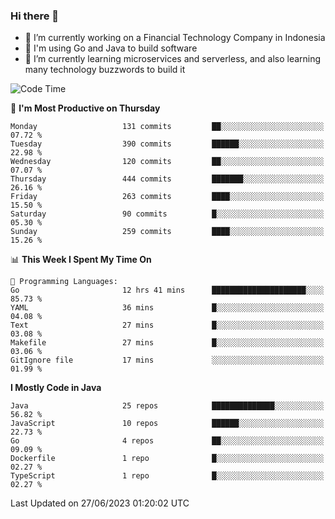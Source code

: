 ### Hi there 👋

<!--
**mazzama/mazzama** is a ✨ _special_ ✨ repository because its `README.md` (this file) appears on your GitHub profile.

Here are some ideas to get you started:

- 🔭 I’m currently working on ...
- 🌱 I’m currently learning ...
- 👯 I’m looking to collaborate on ...
- 🤔 I’m looking for help with ...
- 💬 Ask me about ...
- 📫 How to reach me: ...
- 😄 Pronouns: ...
- ⚡ Fun fact: ...
-->

- 🔭 I’m currently working on a Financial Technology Company in Indonesia
- :gun: I'm using Go and Java to build software
- 🌱 I’m currently learning microservices and serverless, and also learning many technology buzzwords to build it

<!--START_SECTION:waka-->
![Code Time](http://img.shields.io/badge/Code%20Time-2%2C766%20hrs%2024%20mins-blue)

📅 **I'm Most Productive on Thursday** 

```text
Monday                   131 commits         ██░░░░░░░░░░░░░░░░░░░░░░░   07.72 % 
Tuesday                  390 commits         ██████░░░░░░░░░░░░░░░░░░░   22.98 % 
Wednesday                120 commits         ██░░░░░░░░░░░░░░░░░░░░░░░   07.07 % 
Thursday                 444 commits         ███████░░░░░░░░░░░░░░░░░░   26.16 % 
Friday                   263 commits         ████░░░░░░░░░░░░░░░░░░░░░   15.50 % 
Saturday                 90 commits          █░░░░░░░░░░░░░░░░░░░░░░░░   05.30 % 
Sunday                   259 commits         ████░░░░░░░░░░░░░░░░░░░░░   15.26 % 
```


📊 **This Week I Spent My Time On** 

```text
💬 Programming Languages: 
Go                       12 hrs 41 mins      █████████████████████░░░░   85.73 % 
YAML                     36 mins             █░░░░░░░░░░░░░░░░░░░░░░░░   04.08 % 
Text                     27 mins             █░░░░░░░░░░░░░░░░░░░░░░░░   03.08 % 
Makefile                 27 mins             █░░░░░░░░░░░░░░░░░░░░░░░░   03.06 % 
GitIgnore file           17 mins             ░░░░░░░░░░░░░░░░░░░░░░░░░   01.99 % 
```

**I Mostly Code in Java** 

```text
Java                     25 repos            ██████████████░░░░░░░░░░░   56.82 % 
JavaScript               10 repos            ██████░░░░░░░░░░░░░░░░░░░   22.73 % 
Go                       4 repos             ██░░░░░░░░░░░░░░░░░░░░░░░   09.09 % 
Dockerfile               1 repo              █░░░░░░░░░░░░░░░░░░░░░░░░   02.27 % 
TypeScript               1 repo              █░░░░░░░░░░░░░░░░░░░░░░░░   02.27 % 
```




 Last Updated on 27/06/2023 01:20:02 UTC
<!--END_SECTION:waka-->
